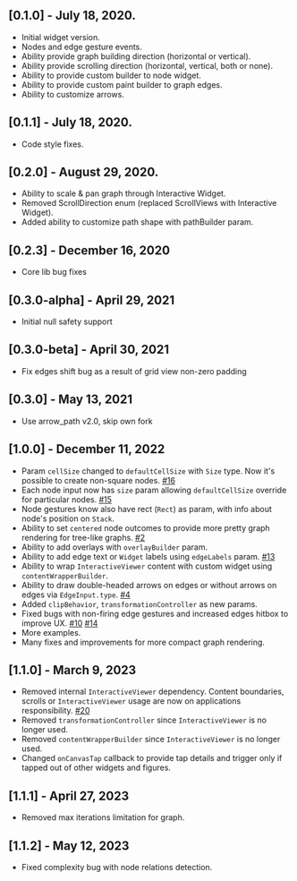 ## [0.1.0] - July 18, 2020.

* Initial widget version.
* Nodes and edge gesture events.
* Ability provide graph building direction (horizontal or vertical).
* Ability provide scrolling direction (horizontal, vertical, both or none).
* Ability to provide custom builder to node widget.
* Ability to provide custom paint builder to graph edges.
* Ability to customize arrows.

## [0.1.1] - July 18, 2020.

* Code style fixes.

## [0.2.0] - August 29, 2020.

* Ability to scale & pan graph through Interactive Widget.
* Removed ScrollDirection enum (replaced ScrollViews with Interactive Widget).
* Added ability to customize path shape with pathBuilder param.

## [0.2.3] - December 16, 2020

* Core lib bug fixes

## [0.3.0-alpha] - April 29, 2021

* Initial null safety support

## [0.3.0-beta] - April 30, 2021

* Fix edges shift bug as a result of grid view non-zero padding

## [0.3.0] - May 13, 2021

* Use arrow_path v2.0, skip own fork

## [1.0.0] - December 11, 2022

* Param `cellSize` changed to `defaultCellSize` with `Size` type. Now it's possible to create non-square nodes. [#16](https://github.com/lempiy/flutter_graphite/issues/16)
* Each node input now has `size` param allowing `defaultCellSize` override for particular nodes. [#15](https://github.com/lempiy/flutter_graphite/issues/15)
* Node gestures know also have rect (`Rect`) as param, with info about node's position on `Stack`.
* Ability to set `centered` node outcomes to provide more pretty graph rendering for tree-like graphs. [#2](https://github.com/lempiy/flutter_graphite/issues/2)
* Ability to add overlays with `overlayBuilder` param.
* Ability to add edge text or `Widget` labels using `edgeLabels` param. [#13](https://github.com/lempiy/flutter_graphite/issues/13)
* Ability to wrap `InteractiveViewer` content with custom widget using `contentWrapperBuilder`.
* Ability to draw double-headed arrows on edges or without arrows on edges via `EdgeInput.type`. [#4](https://github.com/lempiy/flutter_graphite/issues/4)
* Added `clipBehavior`, `transformationController` as new params.
* Fixed bugs with non-firing edge gestures and increased edges hitbox to improve UX. [#10](https://github.com/lempiy/flutter_graphite/issues/10) [#14](https://github.com/lempiy/flutter_graphite/issues/14)
* More examples.
* Many fixes and improvements for more compact graph rendering.

## [1.1.0] - March 9, 2023

* Removed internal `InteractiveViewer` dependency. Content boundaries, scrolls or `InteractiveViewer` usage are now on applications responsibility. [#20](https://github.com/lempiy/flutter_graphite/issues/20)
* Removed `transformationController` since `InteractiveViewer` is no longer used.
* Removed `contentWrapperBuilder` since `InteractiveViewer` is no longer used.
* Changed `onCanvasTap` callback to provide tap details and trigger only if tapped out of other widgets and figures.

## [1.1.1] - April 27, 2023

* Removed max iterations limitation for graph.

## [1.1.2] - May 12, 2023

* Fixed complexity bug with node relations detection.
